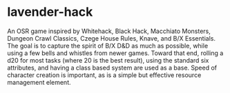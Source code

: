 # lavender-hack

An OSR game inspired by Whitehack, Black Hack, Macchiato Monsters, Dungeon Crawl Classics, Czege House Rules, Knave, and B/X Essentials. The goal is to capture the spirit of B/X D&D as much as possible, while using a few bells and whistles from newer games. Toward that end, rolling a d20 for most tasks (where 20 is the best result), using the standard six attributes, and having a class based system are used as a base. Speed of character creation is important, as is a simple but effective resource management element.